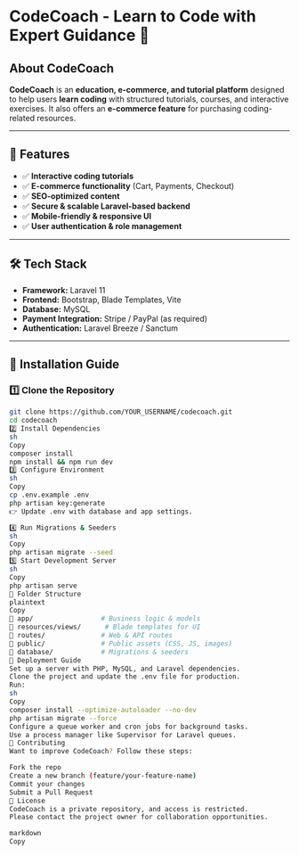 # CodeCoach - Learn to Code with Expert Guidance 🚀

## About CodeCoach

**CodeCoach** is an **education, e-commerce, and tutorial platform** designed to help users **learn coding** with structured tutorials, courses, and interactive exercises. It also offers an **e-commerce feature** for purchasing coding-related resources.

---

## 🌟 Features

- ✅ **Interactive coding tutorials**  
- ✅ **E-commerce functionality** (Cart, Payments, Checkout)  
- ✅ **SEO-optimized content**  
- ✅ **Secure & scalable Laravel-based backend**  
- ✅ **Mobile-friendly & responsive UI**  
- ✅ **User authentication & role management**  

---

## 🛠 Tech Stack

- **Framework:** Laravel 11  
- **Frontend:** Bootstrap, Blade Templates, Vite  
- **Database:** MySQL  
- **Payment Integration:** Stripe / PayPal (as required)  
- **Authentication:** Laravel Breeze / Sanctum  

---

## 🚀 Installation Guide

### 1️⃣ Clone the Repository  
```sh
git clone https://github.com/YOUR_USERNAME/codecoach.git
cd codecoach
2️⃣ Install Dependencies
sh
Copy
composer install
npm install && npm run dev
3️⃣ Configure Environment
sh
Copy
cp .env.example .env
php artisan key:generate
👉 Update .env with database and app settings.

4️⃣ Run Migrations & Seeders
sh
Copy
php artisan migrate --seed
5️⃣ Start Development Server
sh
Copy
php artisan serve
📂 Folder Structure
plaintext
Copy
📂 app/                 # Business logic & models
📂 resources/views/      # Blade templates for UI
📂 routes/              # Web & API routes
📂 public/              # Public assets (CSS, JS, images)
📂 database/            # Migrations & seeders
🚀 Deployment Guide
Set up a server with PHP, MySQL, and Laravel dependencies.
Clone the project and update the .env file for production.
Run:
sh
Copy
composer install --optimize-autoloader --no-dev
php artisan migrate --force
Configure a queue worker and cron jobs for background tasks.
Use a process manager like Supervisor for Laravel queues.
🤝 Contributing
Want to improve CodeCoach? Follow these steps:

Fork the repo
Create a new branch (feature/your-feature-name)
Commit your changes
Submit a Pull Request
📜 License
CodeCoach is a private repository, and access is restricted.
Please contact the project owner for collaboration opportunities.

markdown
Copy
